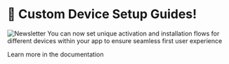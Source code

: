 # 🚀 Custom Device Setup Guides!
![Newsletter](https://github.com/user-attachments/assets/6792e126-791d-4b77-93dc-5df33f3c6440)
You can now set unique activation and installation flows for different devices within your app to ensure seamless first user experience 

Learn more in the documentation
